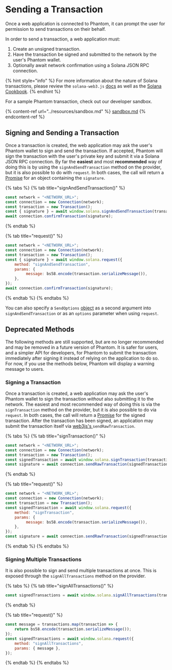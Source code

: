 # Sending a Transaction

Once a web application is connected to Phantom, it can prompt the user for permission to send transactions on their behalf.

In order to send a transaction, a web application must:

1. Create an unsigned transaction.
2. Have the transaction be signed and submitted to the network by the user's Phantom wallet.
3. Optionally await network confirmation using a Solana JSON RPC connection.

{% hint style="info" %}
For more information about the nature of Solana transactions, please review the `solana-web3.js` [docs](https://solana-labs.github.io/solana-web3.js/) as well as the [Solana Cookbook](https://solanacookbook.com/core-concepts/transactions.html#transactions).
{% endhint %}

For a sample Phantom transaction, check out our developer sandbox.

{% content-ref url="../resources/sandbox.md" %}
[sandbox.md](../resources/sandbox.md)
{% endcontent-ref %}

## Signing and Sending a Transaction

Once a transaction is created, the web application may ask the user's Phantom wallet to sign and send the transaction. If accepted, Phantom will sign the transaction with the user's private key and submit it via a Solana JSON RPC connection. By far the **easiest** and most **recommended** way of doing this is by using the `signAndSendTransaction` method on the provider, but it is also possible to do with `request`. In both cases, the call will return a [Promise](https://developer.mozilla.org/en-US/docs/Web/JavaScript/Reference/Global\_Objects/Promise) for an object containing the `signature`.

{% tabs %}
{% tab title="signAndSendTransaction()" %}
```javascript
const network = "<NETWORK_URL>";
const connection = new Connection(network);
const transaction = new Transaction();
const { signature } = await window.solana.signAndSendTransaction(transaction);
await connection.confirmTransaction(signature);
```
{% endtab %}

{% tab title="request()" %}
```javascript
const network = "<NETWORK_URL>";
const connection = new Connection(network);
const transaction = new Transaction();
const { signature } = await window.solana.request({
    method: "signAndSendTransaction",
    params: {
         message: bs58.encode(transaction.serializeMessage()),
    },
});
await connection.confirmTransaction(signature);
```
{% endtab %}
{% endtabs %}

You can also specify a `SendOptions` [object](https://solana-labs.github.io/solana-web3.js/modules.html#SendOptions) as a second argument into `signAndSendTransaction` or as an `options` parameter when using `request`.

## Deprecated Methods

The following methods are still supported, but are no longer recommended and may be removed in a future version of Phantom. It is safer for users, and a simpler API for developers, for Phantom to submit the transaction immediately after signing it instead of relying on the application to do so. For now, if you use the methods below, Phantom will display a warning message to users.

### Signing a Transaction

Once a transaction is created, a web application may ask the user's Phantom wallet to sign the transaction _without_ also submitting it to the network. The easiest and most recommended way of doing this is via the `signTransaction` method on the provider, but it is also possible to do via `request`. In both cases, the call will return a [Promise](https://developer.mozilla.org/en-US/docs/Web/JavaScript/Reference/Global\_Objects/Promise) for the signed transaction. After the transaction has been signed, an application may submit the transaction itself via [web3js's ](https://solana-labs.github.io/solana-web3.js/classes/Connection.html#sendRawTransaction)`sendRawTransaction`.

{% tabs %}
{% tab title="signTransaction()" %}
```javascript
const network = "<NETWORK_URL>";
const connection = new Connection(network);
const transaction = new Transaction();
const signedTransaction = await window.solana.signTransaction(transaction);
const signature = await connection.sendRawTransaction(signedTransaction.serialize());
```
{% endtab %}

{% tab title="request()" %}
```javascript
const network = "<NETWORK_URL>";
const connection = new Connection(network);
const transaction = new Transaction();
const signedTransaction = await window.solana.request({
    method: "signTransaction",
    params: {
         message: bs58.encode(transaction.serializeMessage()),
    },
});
const signature = await connection.sendRawTransaction(signedTransaction.serialize());
```
{% endtab %}
{% endtabs %}

### Signing Multiple Transactions

It is also possible to sign and send multiple transactions at once. This is exposed through the `signAllTransactions` method on the provider.

{% tabs %}
{% tab title="signAllTransactions()" %}
```javascript
const signedTransactions = await window.solana.signAllTransactions(transactions);
```
{% endtab %}

{% tab title="request()" %}
```javascript
const message = transactions.map(transaction => {
    return bs58.encode(transaction.serializeMessage());
});
const signedTransactions = await window.solana.request({
    method: "signAllTransactions",
    params: { message },
});
```
{% endtab %}
{% endtabs %}

&#x20;
